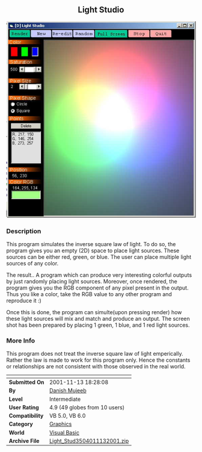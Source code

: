 ﻿<div align="center">

## Light Studio

<img src="PIC20011113843209947.jpg">
</div>

### Description

This program simulates the inverse square law of light. To do so, the program gives you an empty (2D) space to place light sources. These sources can be either red, green, or blue. The user can place multiple light sources of any color.

The result.. A program which can produce very interesting colorful outputs by just randomly placing light sources. Moreover, once rendered, the program gives you the RGB component of any pixel present in the output. Thus you like a color, take the RGB value to any other program and reproduce it :)

Once this is done, the program can simulte(upon pressing render) how these light sources will mix and match and produce an output. The screen shot has been prepared by placing 1 green, 1 blue, and 1 red light sources.
 
### More Info
 
This program does not treat the inverse square law of light emperically. Rather the law is made to work for this program only. Hence the constants or relationships are not consistent with those observed in the real world.


<span>             |<span>
---                |---
**Submitted On**   |2001-11-13 18:28:08
**By**             |[Danish Mujeeb](https://github.com/Planet-Source-Code/PSCIndex/blob/master/ByAuthor/danish-mujeeb.md)
**Level**          |Intermediate
**User Rating**    |4.9 (49 globes from 10 users)
**Compatibility**  |VB 5\.0, VB 6\.0
**Category**       |[Graphics](https://github.com/Planet-Source-Code/PSCIndex/blob/master/ByCategory/graphics__1-46.md)
**World**          |[Visual Basic](https://github.com/Planet-Source-Code/PSCIndex/blob/master/ByWorld/visual-basic.md)
**Archive File**   |[Light\_Stud3504011132001\.zip](https://github.com/Planet-Source-Code/danish-mujeeb-light-studio__1-28869/archive/master.zip)








